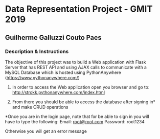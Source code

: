 # Data Representation Project - GMIT 2019

## Guilherme Galluzzi Couto Paes

### Description & Instructions

The objective of this project was to build a Web application with Flask Server that has REST API and using AJAX calls to communicate with a MySQL Database which is hosted using PythonAnywhere (https://www.pythonanywhere.com/)


1. In order to access the Web application open you browser and go to: http://strokk.pythonanywhere.com/index.html

2. From there you should be able to access the database after signing in* and make CRUD operations


*Once you are in the login page, note that for be able to sign in you will have to type the following:
Email: root@root.com
Password: root1234

Otherwise you will get an error message
